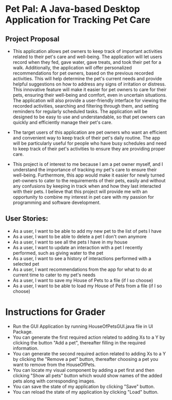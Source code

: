 # Pet Pal: A Java-based Desktop Application for Tracking Pet Care
## Project Proposal 
<!--Added Title and Sub-title-->

- This application allows pet owners to keep track of important 
activities related to their pet's care and well-being. The application
will let users record when they fed, gave water, gave treats, 
and took their pet for a walk. Additionally, the application will 
offer personalized recommendations for pet owners, based on 
the previous recorded activities. This will help determine 
the pet's current needs and provide helpful suggestions on 
how to address any signs of irritation or distress.
This innovative feature will make it easier for pet 
owners to care for their pets, ensuring their well-being 
and comfort, even in uncertain situations.
The application will also provide a user-friendly interface for viewing the recorded activities, 
searching and filtering through them, and setting reminders for 
regularly scheduled tasks. The application will be designed to be 
easy to use and understandable, so that pet owners can quickly and 
efficiently manage their pet's care.


- The target users of this application are pet owners who want an 
efficient and convenient way to keep track of their pet's daily 
routine. The app will be particularly useful for people who have 
busy schedules and need to keep track of their pet's activities 
to ensure they are providing proper care. 


- This project is of interest to me because I am a pet owner myself, and I understand 
the importance of tracking my pet's care to ensure their well-being. Furthermore, this app would make it
easier for newly turned pet-owners to cater to the requirements of their pets, easily and without any confusions by keeping in track
when and how they last interacted with their pets. I believe that this project will provide me with an opportunity 
to combine my interest in pet care with my passion for programming
and software development.
<!--Used Bulleted points to answer each of the questions.-->

## User Stories:

- As a user, I want to be able to add my new pet to the list of pets I have
- As a user, I want to be able to delete a pet I don't own anymore
- As a user, I want to see all the pets I have in my house
- As a user, I want to update an interaction with a pet I recently performed, such as giving water to the pet
- As a user, I want to see a history of interactions performed with a selected pet
- As a user, I want recommendations from the app for what to do at current time to cater to my pet's needs
- As a user, I want to save my House of Pets to a file (if I so choose)
- As a user, I want to be able to load my House of Pets from a file (if I so choose)

# Instructions for Grader

- Run the GUI Application by running HouseOfPetsGUI.java file in UI Package.
- You can generate the first required action related to adding Xs to a Y by clicking the button "Add a pet", thereafter
  filling in the required information.
- You can generate the second required action related to adding Xs to a Y by clicking the "Remove a pet" button,
  thereafter choosing a pet you want to remove from the HouseOfPets.
- You can locate my visual component by adding a pet first and then clicking "Show all pets" button which would show
  names of the added pets along with corresponding images.
- You can save the state of my application by clicking "Save" button.
- You can reload the state of my application by clicking "Load" button.

<!--
## A subtitle

A *bulleted* list:
- item 1
- item 2
- item 3

An example of text with **bold** and *italic* fonts.  
-->